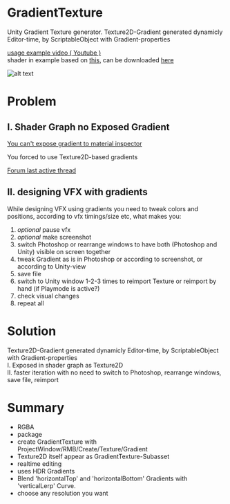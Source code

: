 # GradientTexture
Unity Gradient Texture generator. Texture2D-Gradient generated dynamicly Editor-time, by ScriptableObject with Gradient-properties

[usage example video ( Youtube )](https://youtu.be/LmBBTqhpsbw)
<br>shader in example based on [this](https://simonschreibt.de/gat/fallout-4-the-mushroom-case/), can be downloaded [here](https://github.com/mitay-walle/GradientTexture/issues/6)

![alt text](https://github.com/mitay-walle/GradientTexture/blob/main/Documentation/Inspector_preview.png?raw=true)

# Problem

## I. Shader Graph no Exposed Gradient
[You can't expose gradient to material inspector](https://issuetracker.unity3d.com/issues/gradient-property-cant-be-exposed-from-the-shadergraph)

You forced to use Texture2D-based gradients

[Forum last active thread](https://forum.unity.com/threads/gradients-exposed-property-is-ignored.837970/)



## II. designing VFX with gradients
While designing VFX using gradients you need to tweak colors and positions, according to vfx timings/size etc, what makes you:
1. _optional_ pause vfx
2. _optional_ make screenshot
3. switch Photoshop or rearrange windows to have both (Photoshop and Unity) visible on screen together
4. tweak Gradient as is in Photoshop or according to screenshot, or according to Unity-view
5. save file
6. switch to Unity window 1-2-3 times to reimport Texture or reimport by hand (if Playmode is active?)
7. check visual changes
8. repeat all

# Solution
Texture2D-Gradient generated dynamicly Editor-time, by ScriptableObject with Gradient-properties
<br>I. Exposed in shader graph as Texture2D
<br>II. faster iteration with no need to switch to Photoshop, rearrange windows, save file, reimport

# Summary
- RGBA
- package
- create GradientTexture with ProjectWindow/RMB/Create/Texture/Gradient 
- Texture2D itself appear as GradientTexture-Subasset
- realtime editing
- uses HDR Gradients
- Blend 'horizontalTop' and 'horizontalBottom' Gradients with 'verticalLerp' Curve.
- choose any resolution you want
